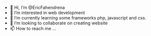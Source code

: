 - 👋 Hi, I’m @EricFahendrena
- 👀 I’m interested in web development
- 🌱 I’m currently learning some frameworks php, javascript and css.
- 💞️ I’m looking to collaborate on creating website
- 📫 How to reach me ...

<!---
EricFahendrena/EricFahendrena is a ✨ special ✨ repository because its `README.md` (this file) appears on your GitHub profile.
You can click the Preview link to take a look at your changes.
--->
